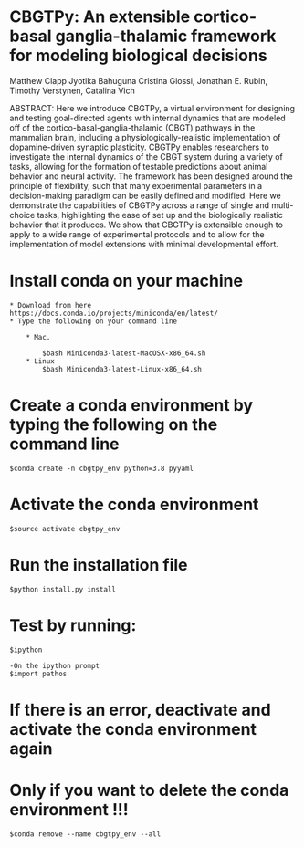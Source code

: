 # CBGTPy: An extensible cortico-basal ganglia-thalamic framework for modeling biological decisions
Matthew Clapp Jyotika Bahuguna Cristina Giossi, Jonathan E. Rubin, Timothy Verstynen, Catalina Vich

ABSTRACT: Here we introduce CBGTPy, a virtual environment for designing and testing goal-directed agents with internal dynamics that are modeled off of the cortico-basal-ganglia-thalamic (CBGT) pathways in the mammalian brain, including a physiologically-realistic implementation of dopamine-driven synaptic plasticity. CBGTPy enables researchers to investigate the internal dynamics of the CBGT system during a variety of tasks, allowing for the formation of testable predictions about animal behavior and neural activity. The framework has been designed around the principle of flexibility, such that many experimental parameters in a decision-making paradigm can be easily defined and modified. Here we demonstrate the capabilities of CBGTPy across a range of single and multi-choice tasks, highlighting the ease of set up and the biologically realistic behavior that it produces. We show that CBGTPy is extensible enough to apply to a wide range of experimental protocols and to allow for the implementation of model extensions with minimal developmental effort. 


# Install conda on your machine
	* Download from here https://docs.conda.io/projects/miniconda/en/latest/
	* Type the following on your command line

		* Mac. 

			$bash Miniconda3-latest-MacOSX-x86_64.sh
		* Linux
			$bash Miniconda3-latest-Linux-x86_64.sh


# Create a conda environment by typing the following on the command line 
	$conda create -n cbgtpy_env python=3.8 pyyaml
# Activate the conda environment
	$source activate cbgtpy_env
# Run the installation file
	$python install.py install
# Test by running:
	$ipython

	-On the ipython prompt
	$import pathos

# If there is an error, deactivate and activate the conda environment again
	

# Only if you want to delete the conda environment !!!
	$conda remove --name cbgtpy_env --all


